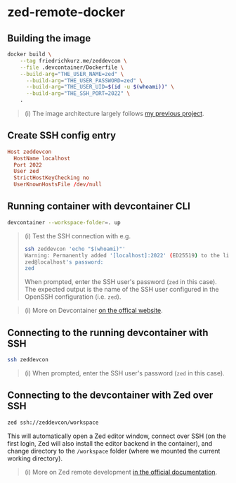 # zed-remote-docker

## Building the image

```bash
docker build \
    --tag friedrichkurz.me/zeddevcon \
    --file .devcontainer/Dockerfile \
    --build-arg="THE_USER_NAME=zed" \
      --build-arg="THE_USER_PASSWORD=zed" \
      --build-arg="THE_USER_UID=$(id -u $(whoami))" \
      --build-arg="THE_SSH_PORT=2022" \
    .
```

> (i) The image architecture largely follows [my previous project][3].

## Create SSH config entry

```conf
Host zeddevcon
  HostName localhost
  Port 2022
  User zed
  StrictHostKeyChecking no
  UserKnownHostsFile /dev/null
```

## Running container with devcontainer CLI

```bash
devcontainer --workspace-folder=. up
```

> (i) Test the SSH connection with e.g.
>
> ```bash
> ssh zeddevcon 'echo "$(whoami)"'
> Warning: Permanently added '[localhost]:2022' (ED25519) to the list of known hosts.
> zed@localhost's password:
> zed
> ```
>
> When prompted, enter the SSH user's password (`zed` in this case).
> The expected output is the name of the SSH user configured in the OpenSSH configuration (i.e. `zed`).

> (i) More on Devcontainer [on the offical website][2].

## Connecting to the running devcontainer with SSH

```bash
ssh zeddevcon
```

> (i) When prompted, enter the SSH user's password (`zed` in this case).

## Connecting to the devcontainer with Zed over SSH

```bash
zed ssh://zeddevcon/workspace
```

This will automatically open a Zed editor window, connect over SSH (on the first login, Zed will also install the editor backend in the container), and change directory to the `/workspace` folder (where we mounted the current working directory).

> (i) More on Zed remote development [in the official documentation][1].

[1]: https://zed.dev/docs/remote-development
[2]: https://containers.dev/
[3]: https://github.com/fkurz/devcontainer-ssh
